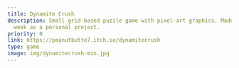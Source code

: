 ```yaml
---
title: Dynamite Crush
description: Small grid-based puzzle game with pixel-art graphics. Made in a
  week as a personal project.
priority: 0
link: https://peanutbutte7.itch.io/dynamitecrush
type: game
image: img/dynamitecrush-min.jpg
---
```


